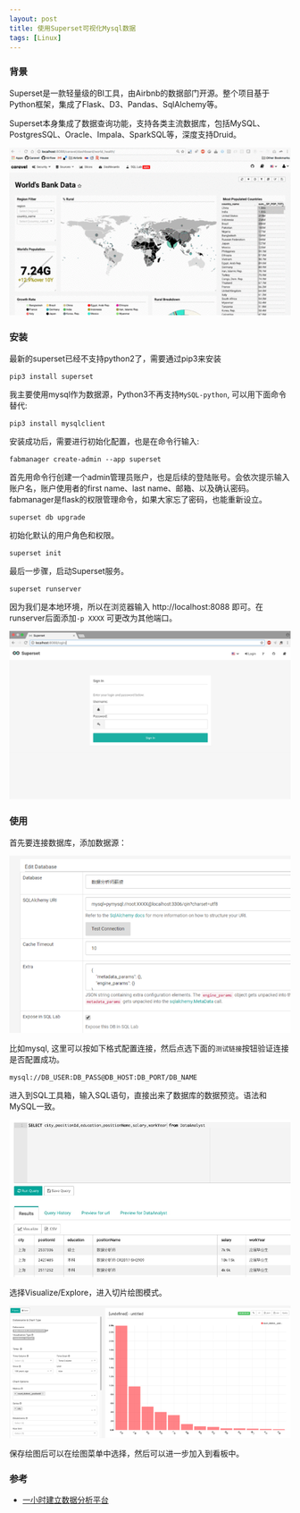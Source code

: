 ```yaml
---
layout: post
title: 使用Superset可视化Mysql数据
tags: [Linux]
---
```


### 背景

Superset是一款轻量级的BI工具，由Airbnb的数据部门开源。整个项目基于Python框架，集成了Flask、D3、Pandas、SqlAlchemy等。

Superset本身集成了数据查询功能，支持各类主流数据库，包括MySQL、PostgresSQL、Oracle、Impala、SparkSQL等，深度支持Druid。

![image](https://raw.githubusercontent.com/luohao-brian/luohao-brian.github.io/master/img/posts-2019/superset-1.gif)

### 安装

最新的superset已经不支持python2了，需要通过pip3来安装

```
pip3 install superset
```

我主要使用mysql作为数据源，Python3不再支持`MySQL-python`, 可以用下面命令替代:

```
pip3 install mysqlclient
```

安装成功后，需要进行初始化配置，也是在命令行输入:

```
fabmanager create-admin --app superset
```

首先用命令行创建一个admin管理员账户，也是后续的登陆账号。会依次提示输入账户名，账户使用者的first name、last name、邮箱、以及确认密码。fabmanager是flask的权限管理命令，如果大家忘了密码，也能重新设立。

```
superset db upgrade
```

初始化默认的用户角色和权限。
```
superset init
```

最后一步骤，启动Superset服务。

```
superset runserver
```

因为我们是本地环境，所以在浏览器输入 http://localhost:8088 即可。在runserver后面添加`-p XXXX` 可更改为其他端口。

![image](https://raw.githubusercontent.com/luohao-brian/luohao-brian.github.io/master/img/posts-2019/superset-login.jpg)

### 使用

首先要连接数据库，添加数据源：

![image](https://raw.githubusercontent.com/luohao-brian/luohao-brian.github.io/master/img/posts-2019/superset-datasource.png)

比如mysql, 这里可以按如下格式配置连接，然后点选下面的`测试链接`按钮验证连接是否配置成功。

```
mysql://DB_USER:DB_PASS@DB_HOST:DB_PORT/DB_NAME
```

进入到SQL工具箱，输入SQL语句，直接出来了数据库的数据预览。语法和MySQL一致。

![image](https://raw.githubusercontent.com/luohao-brian/luohao-brian.github.io/master/img/posts-2019/superset-runsql.jpg)

选择Visualize/Explore，进入切片绘图模式。

![image](https://raw.githubusercontent.com/luohao-brian/luohao-brian.github.io/master/img/posts-2019/superset-explore.png)

保存绘图后可以在绘图菜单中选择，然后可以进一步加入到看板中。

### 参考
 * [一小时建立数据分析平台](https://zhuanlan.zhihu.com/p/28485468)
